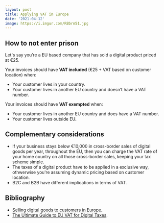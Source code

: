 ```yaml
---
layout: post
title: Applying VAT in Europe
date: '2021-04-12'
image: https://i.imgur.com/RBbrn51.jpg
---
```


## How to not enter prison

Let's say you’re a EU based company that has sold a digital product priced at €25. 

Your invoices should have **VAT included** (€25 + VAT based on customer location) when:

  - Your customer lives in your country.
  - Your customer lives in another EU country and doesn’t have a VAT number.

Your invoices should have **VAT exempted** when:

  - Your customer lives in another EU country and does have a VAT number.
  - Your customer lives outside EU.

## Complementary considerations

- If your business stays below €10,000 in cross-border sales of digital goods per year, throughout the EU, then you can charge the VAT rate of your home country on all those cross-border sales, keeping your tax scheme simple.
- The taxes of a digital product have to be applied in a exclusive way, othwerwise you're assuming dynamic pricing based on customer location.
- B2C and B2B have different implications in terms of VAT.

## Bibliography

- [Selling digital goods to customers in Europe](https://web.archive.org/web/20201111163616/https://quaderno.io/stripe-vat-invoicing/).
- [The Ultimate Guide to EU VAT for Digital Taxes](https://www.quaderno.io/resources/eu-vat-guide).
